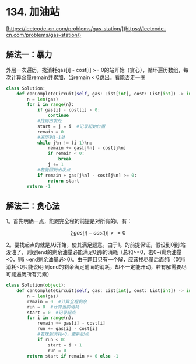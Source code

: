 # 134. 加油站

[https://leetcode-cn.com/problems/gas-station/](https://leetcode-cn.com/problems/gas-station/)

## 解法一：暴力

外层一次遍历，找消耗gas\[i\] - cost\[i\] &gt;= 0的站开始（贪心），循环遍历数组，每次计算余量remain并累加，当remain &lt; 0跳出。看能否走一圈



```python
class Solution:
    def canCompleteCircuit(self, gas: List[int], cost: List[int]) -> int:
        n = len(gas)
        for i in range(n):
            if gas[i] - cost[i] < 0:
                continue
            #找到出发处
            start = j = i  #记录起始位置
            remain = 0
            #遍历到i-1处
            while j%n != (i-1)%n:
                remain += gas[j%n] - cost[j%n]
                if remain < 0:
                    break              
                j += 1
            #若能回到出发点
            if remain + gas[j%n] - cost[j%n] >= 0:
                return start
        return -1
```

## 解法二：贪心法

1。首先明确一点，能跑完全程的前提是对所有的i，有：

$$
∑gas[i] - cost[i] >= 0
$$

2。要找起点的就是从i开始，使其满足题意。由于1。的前提保证，假设到0到i站没油了，则i到end的剩余油量必能满足0到i的消耗（总和&gt;=0，若0~i剩余油量&lt;0，则i ~end剩余油量必&gt;0\)。由于题目只有一个解，应该找尽量后面的i（0到i消耗&lt;0只能说明i到end的剩余满足前面的消耗，却不一定能开动，若有解需要尽可能遍历所有元素）

```python
class Solution(object):
    def canCompleteCircuit(self, gas: List[int], cost: List[int]) -> int:
        n = len(gas)
        remain = 0  #计算全程剩余
        run = 0  #计算当前消耗
        start = 0  #记录起点
        for i in range(n):
            remain += gas[i] - cost[i]
            run += gas[i] - cost[i]
            #若找到消耗<0，更新起点
            if run < 0:
                start = i + 1
                run = 0
        return start if remain >= 0 else -1
```

